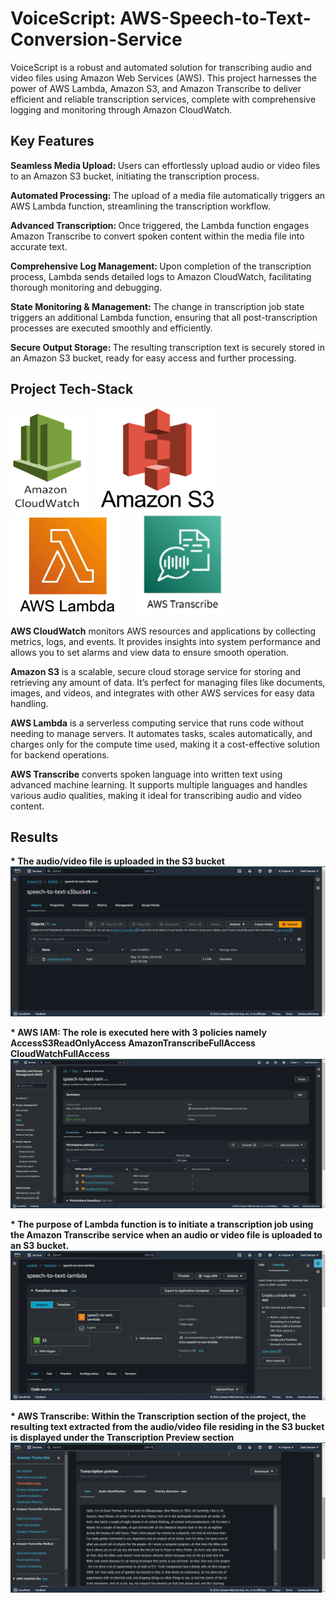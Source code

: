 # VoiceScript: AWS-Speech-to-Text-Conversion-Service

VoiceScript is a robust and automated solution for transcribing audio and video files using Amazon Web Services (AWS). This project harnesses the power of AWS Lambda, Amazon S3, and Amazon Transcribe to deliver efficient and reliable transcription services, complete with comprehensive logging and monitoring through Amazon CloudWatch.

## Key Features

<strong>Seamless Media Upload: </strong>Users can effortlessly upload audio or video files to an Amazon S3 bucket, initiating the transcription process.

<strong> Automated Processing: </strong>The upload of a media file automatically triggers an AWS Lambda function, streamlining the transcription workflow.

<strong>Advanced Transcription: </strong>Once triggered, the Lambda function engages Amazon Transcribe to convert spoken content within the media file into accurate text.

<strong>Comprehensive Log Management: </strong>Upon completion of the transcription process, Lambda sends detailed logs to Amazon CloudWatch, facilitating thorough monitoring and debugging.

<strong>State Monitoring & Management: </strong>The change in transcription job state triggers an additional Lambda function, ensuring that all post-transcription processes are executed smoothly and efficiently.

<strong>Secure Output Storage: </strong> The resulting transcription text is securely stored in an Amazon S3 bucket, ready for easy access and further processing.

## Project Tech-Stack

![CloudWatch](Images/CloudWatch.png)&nbsp;&nbsp;&nbsp;&nbsp;
![S3 Bucket](Images/S3.png)&nbsp;&nbsp;&nbsp;&nbsp;
![Lambda](Images/Lambda.png)&nbsp;&nbsp;&nbsp;&nbsp;
![Transcribe](Images/Transcribe.png)


<strong>AWS CloudWatch</strong> monitors AWS resources and applications by collecting metrics, logs, and events. It provides insights into system performance and allows you to set alarms and view data to ensure smooth operation.

<strong>Amazon S3</strong> is a scalable, secure cloud storage service for storing and retrieving any amount of data. It’s perfect for managing files like documents, images, and videos, and integrates with other AWS services for easy data handling.

<strong>AWS Lambda</strong> is a serverless computing service that runs code without needing to manage servers. It automates tasks, scales automatically, and charges only for the compute time used, making it a cost-effective solution for backend operations.

<strong>AWS Transcribe</strong> converts spoken language into written text using advanced machine learning. It supports multiple languages and handles various audio qualities, making it ideal for transcribing audio and video content.

## Results

<strong>* The audio/video file is uploaded in the S3 bucket</strong>
![S3bucket](Images/S3bucket.png)



<strong>* AWS IAM: The role is executed here with 3 policies namely
AccessS3ReadOnlyAccess
AmazonTranscribeFullAccess
CloudWatchFullAccess</strong>
![IAM](Images/IAM.png)



<strong>* The purpose of Lambda function is to initiate a transcription job using the Amazon Transcribe service when an audio or video file is uploaded to an S3 bucket.</strong>
![Lamda](Images/lambdaa.png)




<strong>* AWS Transcribe: Within the Transcription section of the project, the resulting text extracted from the audio/video file residing in the S3 bucket is displayed under the Transcription Preview section</strong>
![Output](Images/ouput.png)